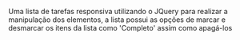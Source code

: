 Uma lista de tarefas responsiva utilizando o JQuery para  realizar a manipulação dos elementos, a lista possui as opções de marcar e desmarcar os itens da lista como 'Completo' assim como apagá-los
